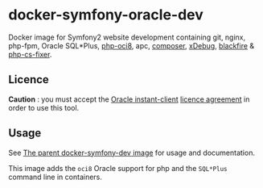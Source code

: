 # docker-symfony-oracle-dev

Docker image for Symfony2 website development containing git, nginx, php-fpm, Oracle SQL*Plus, [php-oci8](http://php.net/manual/oci8.requirements.php), apc, [composer](https://getcomposer.org/), [xDebug](/app/Resources/doc/docker.md#xdebug), [blackfire](https://blackfire.io) & [php-cs-fixer](https://github.com/FriendsOfPHP/PHP-CS-Fixer).

## Licence

**Caution** : you must accept the
[Oracle instant-client](http://www.oracle.com/technetwork/database/features/instant-client/index-097480.html)
[licence agreement](http://www.oracle.com/technetwork/licenses/instant-client-lic-152016.html)
in order to use this tool.

## Usage

See [The parent docker-symfony-dev image](https://github.com/mRoca/docker-symfony-dev) for usage and documentation.

This image adds the `oci8` Oracle support for php and the `SQL*Plus` command line in containers.
